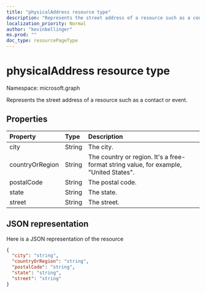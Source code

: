 ```yaml
---
title: "physicalAddress resource type"
description: "Represents the street address of a resource such as a contact or event."
localization_priority: Normal
author: "kevinbellinger"
ms.prod: ""
doc_type: resourcePageType
---
```


# physicalAddress resource type

Namespace: microsoft.graph

Represents the street address of a resource such as a contact or event.


## Properties
| Property	   | Type	|Description|
|:---------------|:--------|:----------|
|city|String|The city.|
|countryOrRegion|String|The country or region. It's a free-format string value, for example, "United States".|
|postalCode|String|The postal code.|
|state|String|The state.|
|street|String|The street.|

## JSON representation

Here is a JSON representation of the resource

<!-- {
  "blockType": "resource",
  "optionalProperties": [

  ],
  "@odata.type": "microsoft.graph.physicalAddress"
}-->

```json
{
  "city": "string",
  "countryOrRegion": "string",
  "postalCode": "string",
  "state": "string",
  "street": "string"
}

```

<!-- uuid: 8fcb5dbc-d5aa-4681-8e31-b001d5168d79
2015-10-25 14:57:30 UTC -->
<!-- {
  "type": "#page.annotation",
  "description": "physicalAddress resource",
  "keywords": "",
  "section": "documentation",
  "tocPath": ""
}-->
